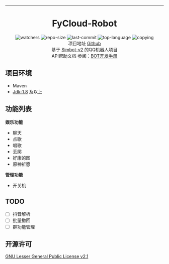 <div align="center">
<hr>
<h1>FyCloud-Robot </h1>
<img alt="watchers" src="https://img.shields.io/github/watchers/VarleyT/FyCloud-Robot"/>
<img alt="repo-size" src="https://img.shields.io/github/repo-size/VarleyT/FyCloud-Robot"/>
<img alt="last-commit" src="https://img.shields.io/github/last-commit/VarleyT/FyCloud-Robot"/>
<img alt="top-language" src="https://img.shields.io/github/languages/top/VarleyT/FyCloud-Robot" />
<img alt="copying" src="https://img.shields.io/github/license/VarleyT/FyCloud-Robot" />
<br>
项目地址 <a href="https://github.com/VarleyT/FyCloud-Robot" target="_blank">Github</a>
<br>
基于 <a href="https://github.com/ForteScarlet/simpler-robot/tree/v2-dev" target="_blank">Simbot-v2</a> 的QQ机器人项目
<br>
API帮助文档 参阅：<a href="https://www.yuque.com/simpler-robot/simpler-robot-doc" target="_blank">BOT开发手册</a>
</div>

## 项目环境
 - Maven
 - [Jdk-1.8](https://www.oracle.com/java/technologies/downloads/) 及以上

## 功能列表

**娱乐功能**

 - 聊天
 - 点歌
 - 唱歌
 - 丢爬
 - 好康的图
 - 原神祈愿

**管理功能**
 - 开关机

## TODO

 - [ ] 抖音解析
 - [ ] 批量撤回
 - [ ] 群功能管理

## 开源许可
[GNU Lesser General Public License v2.1](https://github.com/VarleyT/FyCloud-Robot/blob/master/LICENSE)
